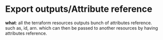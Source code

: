 # Export outputs/Attribute reference
**what**: all the terraform resources outputs bunch of attributes reference. such as, id, arn. which can then be passed to another resources by having attributes reference.